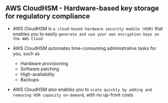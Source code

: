 ## AWS CloudHSM - Hardware-based key storage for regulatory compliance

- AWS CloudHSM is `a cloud-based hardware security module (HSM)` that enables you to easily `generate and use your own encryption keys on the AWS Cloud`

- AWS CloudHSM automates time-consuming administrative tasks for you, such as

  - Hardware provisioning
  - Software patching
  - High-availability
  - Backups

- AWS CloudHSM also enables you to `scale quickly by adding and removing HSM capacity on-demand`, with no up-front costs
